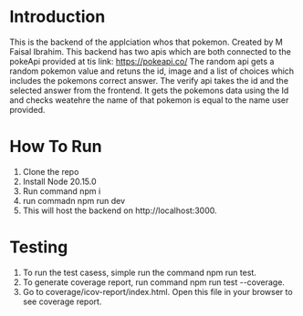 # Introduction

This is the backend of the applciation whos that pokemon. Created by M Faisal Ibrahim.
This backend has two apis which are both connected to the pokeApi provided at tis link: https://pokeapi.co/
The random api gets a random pokemon value and retuns the id, image and a list of choices which includes the pokemons correct answer.
The verify api takes the id and the selected answer from the frontend. It gets the pokemons data using the Id and checks weatehre the name of that pokemon is equal to the name user provided.

# How To Run

1. Clone the repo
2. Install Node 20.15.0
3. Run command npm i
4. run commadn npm run dev
5. This will host the backend on http://localhost:3000.

# Testing

1. To run the test casess, simple run the command npm run test.
2. To generate coverage report, run command npm run test --coverage.
3. Go to coverage/icov-report/index.html. Open this file in your browser to see coverage report.
